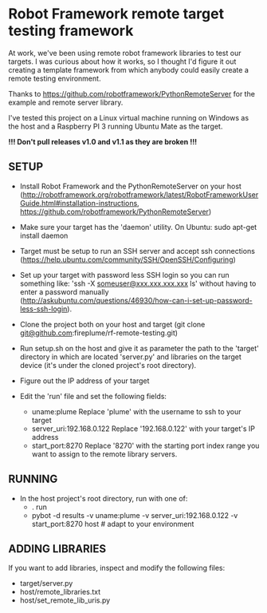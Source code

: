 # Robot Framework remote target testing framework

At work, we've been using remote robot framework libraries to test our targets. I was curious about how it works, so I thought I'd figure it out creating a template framework from which anybody could easily create a remote testing environment.

Thanks to https://github.com/robotframework/PythonRemoteServer for the example and remote server library.

I've tested this project on a Linux virtual machine running on Windows as the host and a Raspberry PI 3
running Ubuntu Mate as the target.

__!!! Don't pull releases v1.0 and v1.1 as they are broken !!!__

## SETUP

- Install Robot Framework and the PythonRemoteServer on your host (http://robotframework.org/robotframework/latest/RobotFrameworkUserGuide.html#installation-instructions, https://github.com/robotframework/PythonRemoteServer)

- Make sure your target has the 'daemon' utility. On Ubuntu: sudo apt-get install daemon

- Target must be setup to run an SSH server and accept ssh connections (https://help.ubuntu.com/community/SSH/OpenSSH/Configuring)

- Set up your target with password less SSH login so you can run something like: 'ssh -X someuser@xxx.xxx.xxx.xxx ls' without having
to enter a password manually (http://askubuntu.com/questions/46930/how-can-i-set-up-password-less-ssh-login).

- Clone the project both on your host and target (git clone git@github.com:fireplume/rf-remote-testing.git)

- Run setup.sh on the host and give it as parameter the path to the 'target' directory in which
are located 'server.py' and libraries on the target device (it's under the cloned project's root directory).

- Figure out the IP address of your target

- Edit the 'run' file and set the following fields:
    - uname:plume                  Replace 'plume' with the username to ssh to your target
    - server_uri:192.168.0.122     Replace '192.168.0.122' with your target's IP address
    - start_port:8270              Replace '8270' with the starting port index range you want to assign to the
                                   remote library servers.

## RUNNING
- In the host project's root directory, run with one of:
    - . run
    - pybot -d results -v uname:plume -v server_uri:192.168.0.122 -v start_port:8270 host # adapt to your environment

## ADDING LIBRARIES
If you want to add libraries, inspect and modify the following files:
- target/server.py
- host/remote_libraries.txt
- host/set_remote_lib_uris.py
